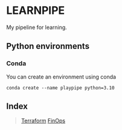 # LEARNPIPE

My pipeline for learning.

## Python environments

### Conda

You can create an environment using conda

```
conda create --name playpipe python=3.10
```

## Index

> [Terraform](terraform/README.md)
> [FinOps](finops/finops-fundamentals.md)
